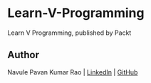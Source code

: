 # Learn-V-Programming

Learn V Programming, published by Packt

## Author

Navule Pavan Kumar Rao | [LinkedIn]('https://www.linkedin.com/in/navule/') | [GitHub]('https://www.github.com/windson')